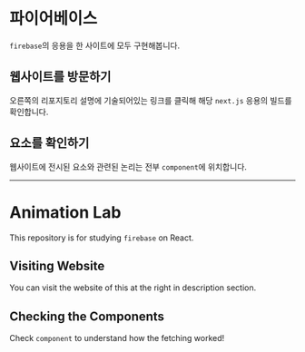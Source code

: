 # 파이어베이스
`firebase`의 응용을 한 사이트에 모두 구현해봅니다.
## 웹사이트를 방문하기
오른쪽의 리포지토리 설명에 기술되어있는 링크를 클릭해 해당 `next.js` 응용의 빌드를 확인합니다.
## 요소를 확인하기
웹사이트에 전시된 요소와 관련된 논리는 전부 `component`에 위치합니다.

---
# Animation Lab
This repository is for studying `firebase` on React.
## Visiting Website
You can visit the website of this at the right in description section.
## Checking the Components
Check `component` to understand how the fetching worked!